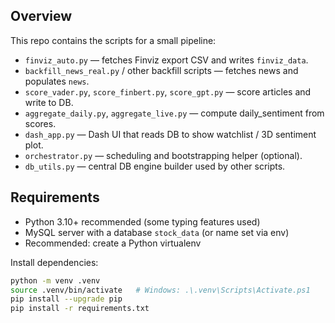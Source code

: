 ## Overview
This repo contains the scripts for a small pipeline:
- `finviz_auto.py` — fetches Finviz export CSV and writes `finviz_data`.
- `backfill_news_real.py` / other backfill scripts — fetches news and populates `news`.
- `score_vader.py`, `score_finbert.py`, `score_gpt.py` — score articles and write to DB.
- `aggregate_daily.py`, `aggregate_live.py` — compute daily_sentiment from scores.
- `dash_app.py` — Dash UI that reads DB to show watchlist / 3D sentiment plot.
- `orchestrator.py` — scheduling and bootstrapping helper (optional).
- `db_utils.py` — central DB engine builder used by other scripts.

## Requirements
- Python 3.10+ recommended (some typing features used)
- MySQL server with a database `stock_data` (or name set via env)
- Recommended: create a Python virtualenv

Install dependencies:
```bash
python -m venv .venv
source .venv/bin/activate   # Windows: .\.venv\Scripts\Activate.ps1
pip install --upgrade pip
pip install -r requirements.txt